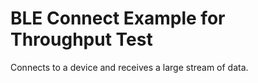 BLE Connect Example for Throughput Test
=======================================

Connects to a device and receives a large stream of data.